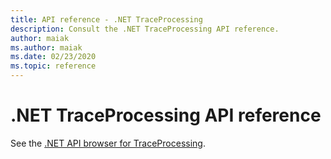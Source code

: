 ```yaml
---
title: API reference - .NET TraceProcessing
description: Consult the .NET TraceProcessing API reference.
author: maiak
ms.author: maiak
ms.date: 02/23/2020
ms.topic: reference
---
```


# .NET TraceProcessing API reference

See the [.NET API browser for TraceProcessing](https://docs.microsoft.com/dotnet/api/?view=trace-processor-dotnet-1.0).
